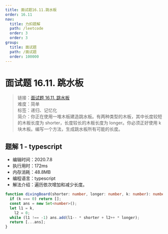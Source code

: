 ```yaml
---
title: 面试题16.11.跳水板
order: 16.11
nav:
  title: 力扣题解
  path: /leetcode
  order: 3
  order: 3
group:
  title: 面试题
  path: /面试题
  order: 100000
---
```


# 面试题 16.11. 跳水板

> 链接：[面试题 16.11. 跳水板](https://leetcode-cn.com/problems/diving-board-lcci/)  
> 难度：简单  
> 标签：递归、记忆化  
> 简介：你正在使用一堆木板建造跳水板。有两种类型的木板，其中长度较短的木板长度为 shorter，长度较长的木板长度为 longer。你必须正好使用 k 块木板。编写一个方法，生成跳水板所有可能的长度。

## 题解 1 - typescript

- 编辑时间：2020.7.8
- 执行用时：172ms
- 内存消耗：48.8MB
- 编程语言：typescript
- 解法介绍：遍历依次增加和减少长度。

```typescript
function divingBoard(shorter: number, longer: number, k: number): number[] {
  if (k === 0) return [];
  const ans = new Set<number>();
  let l1 = k,
    l2 = 0;
  while (l1 !== -1) ans.add(l1-- * shorter + l2++ * longer);
  return [...ans];
}
```
